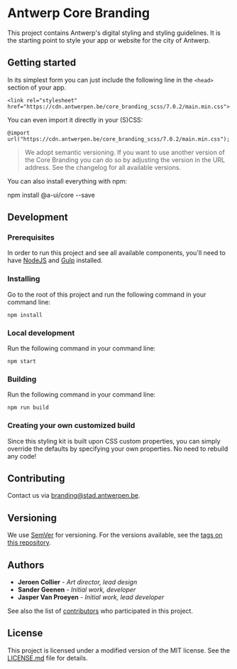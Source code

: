# Antwerp Core Branding

This project contains Antwerp's digital styling and styling guidelines. It is the starting point to style your app or website for the city of Antwerp.

## Getting started

In its simplest form you can just include the following line in the `<head>` section of your app.

```
<link rel="stylesheet" href="https://cdn.antwerpen.be/core_branding_scss/7.0.2/main.min.css">
```

You can even import it directly in your (S)CSS:

```
@import url("https://cdn.antwerpen.be/core_branding_scss/7.0.2/main.min.css");
```

> We adopt semantic versioning. If you want to use another version of the Core Branding you can do so by adjusting the version in the URL address. See the changelog for all available versions.

You can also install everything with npm:

npm install @a-ui/core --save

## Development

### Prerequisites

In order to run this project and see all available components, you'll need to have [NodeJS](https://nodejs.org) and [Gulp](http://gulpjs.com) installed.

### Installing

Go to the root of this project and run the following command in your command line:

```
npm install
```

### Local development

Run the following command in your command line:

```
npm start
```

### Building

Run the following command in your command line:

```
npm run build
```

### Creating your own customized build

Since this styling kit is built upon CSS custom properties, you can simply override the defaults by specifying your own properties. No need to rebuild any code!

## Contributing

Contact us via [branding@stad.antwerpen.be](mailto:branding@stad.antwerpen.be).

## Versioning

We use [SemVer](http://semver.org/) for versioning. For the versions available, see the [tags on this repository](https://github.com/a-ui/core_branding_scss/tags).

## Authors

* **Jeroen Collier** - *Art director, lead design*
* **Sander Geenen** - *Initial work, developer*
* **Jasper Van Proeyen** - *Initial work, lead developer*

See also the list of [contributors](https://github.com/a-ui/core_branding_scss/contributors) who participated in this project.

## License

This project is licensed under a modified version of the MIT license. See the [LICENSE.md](LICENSE.md) file for details.
